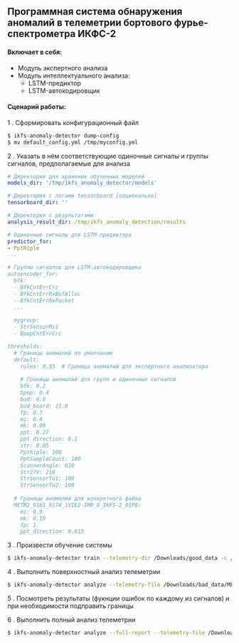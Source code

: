 ## Программная система обнаружения аномалий в телеметрии бортового фурье-спектрометра ИКФС-2

#### Включает в себя:
* Модуль экспертного анализа
* Модуль интеллектуального анализа:
    * LSTM-предиктор
    * LSTM-автокодировщик

#### Сценарий работы:

1 . Сформировать конфигурационный файл
```bash
$ ikfs-anomaly-detector dump-config
$ mv default_config.yml /tmp/myconfig.yml
```

2 . Указать в нём соответствующие одиночные сигналы и группы сигналов,
предполагаемые для анализа
```yml
# Директория для хранения обученных моделей
models_dir: '/tmp/ikfs_anomaly_detector/models'

# Директория с логами tensorboard [опционально]
tensorboard_dir: ''  

# Директория с результатами
analysis_result_dir: /tmp/ikfs_anomaly_detection/results  

# Одиночные сигналы для LSTM-предиктора
predictor_for:
- PptRiple
...

# Группы сигналов для LSTM-автокодировщика
autoencoder_for:
  bfk:
  - BfkCntErrCrc
  - BfkCntErrRxBufAlloc
  - BfkCntErrRxPacket
  ...
  
  mygroup:
  - StrSensorMi1
  - BpopCntErrCrc

thresholds:
  # Границы аномалий по умолчанию
  default:
    rules: 0.55  # Граница аномалий для экспертного анализатора
    
    # Границы аномалий для групп и одиночных сигналов
    bfk: 0.2
    bpop: 0.4
    bud: 6.0
    bud_board: 15.0
    fp: 0.7
    mi: 0.4
    mk: 0.09
    ppt: 0.27
    ppt_direction: 0.1
    str: 0.05
    PptRiple: 100
    PptSampleCount: 100
    ScannerAngle: 610
    Str27V: 210
    StrSensorTu1: 100
    StrSensorTu2: 100
  
  # Границы аномалий для конкретного файла
  METM2_9181_9174_1VIE2-IMR_8_IKFS-2_01P8:
    mi: 0.9
    mk: 0.19
    fp: 1.
    ppt_direction: 0.015
```

3 . Произвести обучение системы
```bash
$ ikfs-anomaly-detector train --telemetry-dir /Downloads/good_data -c /tmp/myconfig.yml
```

4 . Выполнить поверхностный анализ телеметрии 
```bash
$ ikfs-anomaly-detector analyze --telemetry-file /Downloads/bad_data/METM2_9181_9174_1VIE2-IMR_8_IKFS-2_01P8.tlm.h5 -c /tmp/myconfig.yml
```

5 . Посмотреть результаты (фукнции ошибок по каждому из сигналов) и при необходимости подправить границы

6 . Выполнить полный анализ телеметрии
```bash
$ ikfs-anomaly-detector analyze --full-report --telemetry-file /Downloads/bad_data/METM2_9181_9174_1VIE2-IMR_8_IKFS-2_01P8.tlm.h5 -c /tmp/myconfig.yml
```
